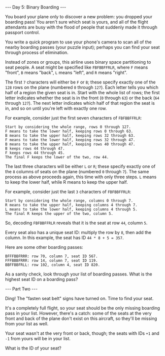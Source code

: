 --- Day 5: Binary Boarding ---

You board your plane only to discover a new problem: you dropped your boarding pass! You aren't
sure which seat is yours, and all of the flight attendants are busy with the flood of people
that suddenly made it through passport control.

You write a quick program to use your phone's camera to scan all of the nearby boarding passes
(your puzzle input); perhaps you can find your seat through process of elimination.

Instead of zones or groups, this airline uses binary space partitioning to seat people. A seat
might be specified like `FBFBBFFRLR`, where `F` means "front", `B` means "back", `L` means
"left", and `R` means "right".

The first `7` characters will either be `F` or `B`; these specify exactly one of the `128` rows
on the plane (numbered `0` through `127`). Each letter tells you which half of a region the
given seat is in. Start with the whole list of rows; the first letter indicates whether the
seat is in the front (`0` through `63`) or the back (`64` through `127`). The next letter
indicates which half of that region the seat is in, and so on until you're left with exactly
one row.

For example, consider just the first seven characters of `FBFBBFFRLR`:

    Start by considering the whole range, rows 0 through 127.
    F means to take the lower half, keeping rows 0 through 63.
    B means to take the upper half, keeping rows 32 through 63.
    F means to take the lower half, keeping rows 32 through 47.
    B means to take the upper half, keeping rows 40 through 47.
    B keeps rows 44 through 47.
    F keeps rows 44 through 45.
    The final F keeps the lower of the two, row 44.

The last three characters will be either `L` or `R`; these specify exactly one of the `8`
columns of seats on the plane (numbered `0` through `7`). The same process as above proceeds
again, this time with only three steps. `L` means to keep the lower half, while R means to keep
the upper half.

For example, consider just the last `3` characters of `FBFBBFFRLR`:

    Start by considering the whole range, columns 0 through 7.
    R means to take the upper half, keeping columns 4 through 7.
    L means to take the lower half, keeping columns 4 through 5.
    The final R keeps the upper of the two, column 5.

So, decoding `FBFBBFFRLR` reveals that it is the seat at row `44`, column `5`.

Every seat also has a unique seat ID: multiply the row by `8`, then add the column. In this
example, the seat has ID `44 * 8 + 5 = 357`.

Here are some other boarding passes:

    BFFFBBFRRR: row 70, column 7, seat ID 567.
    FFFBBBFRRR: row 14, column 7, seat ID 119.
    BBFFBBFRLL: row 102, column 4, seat ID 820.

As a sanity check, look through your list of boarding passes. What is the highest seat ID on a
boarding pass?

--- Part Two ---

Ding! The "fasten seat belt" signs have turned on. Time to find your seat.

It's a completely full flight, so your seat should be the only missing boarding pass in your
list. However, there's a catch: some of the seats at the very front and back of the plane don't
exist on this aircraft, so they'll be missing from your list as well.

Your seat wasn't at the very front or back, though; the seats with IDs `+1` and `-1` from yours
will be in your list.

What is the ID of your seat?
